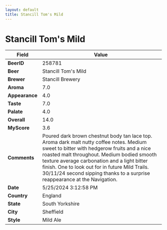 ```yaml
---
layout: default
title: Stancill Tom's Mild
---
```


# Stancill Tom's Mild

| Field         | Value     |
|---------------|-----------|
| **BeerID** | 258781 |
| **Beer** | Stancill Tom's Mild |
| **Brewer** | Stancill Brewery |
| **Aroma** | 7.0 |
| **Appearance** | 4.0 |
| **Taste** | 7.0 |
| **Palate** | 4.0 |
| **Overall** | 14.0 |
| **MyScore** | 3.6 |
| **Comments** | Poured dark brown chestnut body tan lace top. Aroma dark malt nutty coffee notes. Medium sweet to bitter with hedgerow fruits and a nice roasted malt throughout. Medium bodied smooth texture average carbonation and a light bitter finish. One to look out for in future Mild Trails.  30/11/24 second sipping thanks to a surprise reappearance at the Navigation. |
| **Date** | 5/25/2024 3:12:58 PM |
| **Country** | England |
| **State** | South Yorkshire |
| **City** | Sheffield |
| **Style** | Mild Ale |
